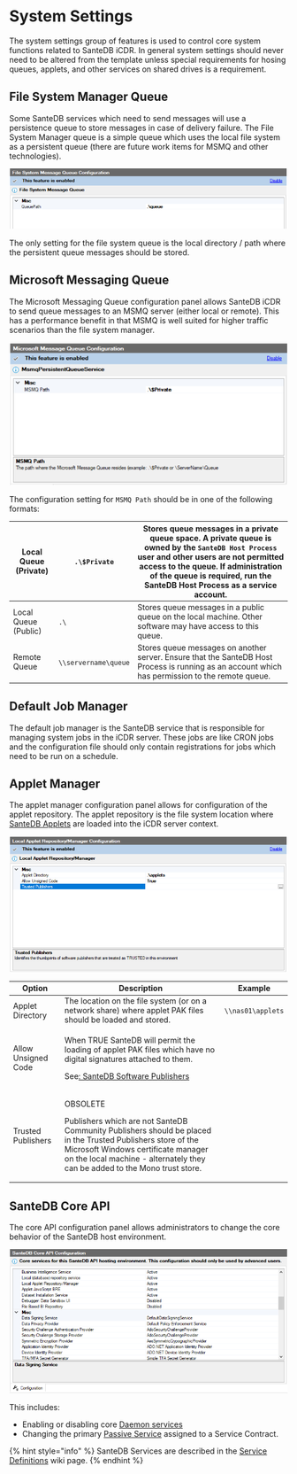 # System Settings

The system settings group of features is used to control core system functions related to SanteDB iCDR. In general system settings should never need to be altered from the template unless special requirements for hosing queues, applets, and other services on shared drives is a requirement.

## File System Manager Queue

Some SanteDB services which need to send messages will use a persistence queue to store messages in case of delivery failure. The File System Manager queue is a simple queue which uses the local file system as a persistent queue (there are future work items for MSMQ and other technologies).

![](<../../../.gitbook/assets/image (176).png>)

The only setting for the file system queue is the local directory / path where the persistent queue messages should be stored.

## Microsoft Messaging Queue

The Microsoft Messaging Queue configuration panel allows SanteDB iCDR to send queue messages to an MSMQ server (either local or remote). This has a performance benefit in that MSMQ is well suited for higher traffic scenarios than the file system manager.

![](<../../../.gitbook/assets/image (186).png>)

The configuration setting for `MSMQ Path` should be in one of the following formats:

| Local Queue (Private) | `.\$Private`         | Stores queue messages in a private queue space. A private queue is owned by the `SanteDB Host Process` user and other users are not permitted access to the queue. If administration of the queue is required, run the SanteDB Host Process as a service account. |
| --------------------- | -------------------- | ----------------------------------------------------------------------------------------------------------------------------------------------------------------------------------------------------------------------------------------------------------------- |
| Local Queue (Public)  | `.\`                 | Stores queue messages in a public queue on the local machine. Other software may have access to this queue.                                                                                                                                                       |
| Remote Queue          | `\\servername\queue` | Stores queue messages on another server. Ensure that the SanteDB Host Process is running as an account which has permission to the remote queue.                                                                                                                  |

## Default Job Manager

The default job manager is the SanteDB service that is responsible for managing system jobs in the iCDR server. These jobs are like CRON jobs and the configuration file should only contain registrations for jobs which need to be run on a schedule.

## Applet Manager

The applet manager configuration panel allows for configuration of the applet repository. The applet repository is the file system location where [SanteDB Applets](../../../developers/applets/) are loaded into the iCDR server context.

![](<../../../.gitbook/assets/image (36).png>)

| Option              | Description                                                                                                                                                                                                                                                    | Example           |
| ------------------- | -------------------------------------------------------------------------------------------------------------------------------------------------------------------------------------------------------------------------------------------------------------- | ----------------- |
| Applet Directory    | The location on the file system (or on a network share) where applet PAK files should be loaded and stored.                                                                                                                                                    | `\\nas01\applets` |
| Allow Unsigned Code | <p>When TRUE SanteDB will permit the loading of applet PAK files which have no digital signatures attached to them. </p><p>See<a href="../../../developers/santedb-software-publishers.md">: SanteDB Software Publishers</a></p>                               |                   |
| Trusted Publishers  | <p>OBSOLETE</p><p></p><p>Publishers which are not SanteDB Community Publishers should be placed in the Trusted Publishers store of the Microsoft Windows certificate manager on the local machine - alternately they can be added to the Mono trust store.</p> |                   |

## SanteDB Core API

The core API configuration panel allows administrators to change the core behavior of the SanteDB host environment.&#x20;

![](<../../../.gitbook/assets/image (537).png>)

This includes:

* Enabling or disabling core [Daemon services ](../../../developers/server-plugins/implementing-.net-features/daemon-services.md)
* Changing the primary [Passive Service](../../../developers/server-plugins/implementing-.net-features/passive-services.md) assigned to a Service Contract.

{% hint style="info" %}
SanteDB Services are described in the [Service Definitions](../../../developers/server-plugins/implementing-.net-features/service-definitions/) wiki page.
{% endhint %}

